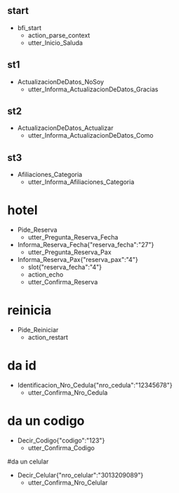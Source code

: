 ## start
* bfi_start
    - action_parse_context
    - utter_Inicio_Saluda

## st1
* ActualizacionDeDatos_NoSoy
  - utter_Informa_ActualizacionDeDatos_Gracias

## st2
* ActualizacionDeDatos_Actualizar
  - utter_Informa_ActualizacionDeDatos_Como

## st3
* Afiliaciones_Categoria
  - utter_Informa_Afiliaciones_Categoria

# hotel
* Pide_Reserva
    - utter_Pregunta_Reserva_Fecha
* Informa_Reserva_Fecha{"reserva_fecha":"27"}
    - utter_Pregunta_Reserva_Pax
* Informa_Reserva_Pax{"reserva_pax":"4"}
    - slot{"reserva_fecha":"4"}
    - action_echo
    - utter_Confirma_Reserva

# reinicia
* Pide_Reiniciar
    - action_restart

# da id
* Identificacion_Nro_Cedula{"nro_cedula":"12345678"}
    - utter_Confirma_Nro_Cedula

# da un codigo
* Decir_Codigo{"codigo":"123"}
    - utter_Confirma_Codigo

#da un celular
* Decir_Celular{"nro_celular":"3013209089"}
    - utter_Confirma_Nro_Celular
